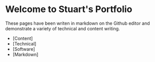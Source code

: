 # Welcome to Stuart's Portfolio

These pages have been writen in markdown on the Github editor and demonstrate a variety of technical and content writing.
- [Content] 
- [Technical]
- [Software]
- [Markdown]


